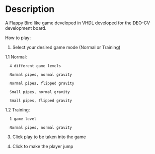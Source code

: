 # Description
A Flappy Bird like game developed in VHDL developed for the DEO-CV development board.

How to play:
1. Select your desired game mode (Normal or Training)

  1.1 Normal:
  
      4 different game levels
      
      Normal pipes, normal gravity
      
      Normal pipes, flipped gravity
      
      Small pipes, normal gravity
      
      Small pipes, flipped gravity
      
  1.2 Training:
  
      1 game level
      
      Normal pipes, normal gravity
      
3. Click play to be taken into the game

4. Click to make the player jump
